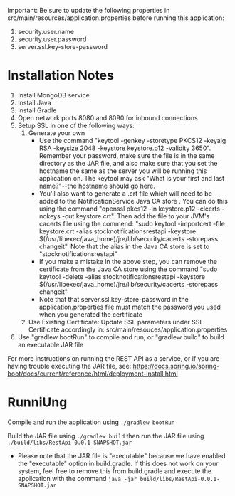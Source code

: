 Important: Be sure to update the following properties in src/main/resources/application.properties before running this application:
1. security.user.name
2. security.user.password
3. server.ssl.key-store-password

# Installation Notes

1. Install MongoDB service
2. Install Java
3. Install Gradle
4. Open network ports 8080 and 8090 for inbound connections
5. Setup SSL in one of the following ways:
    1. Generate your own
        * Use the command "keytool -genkey -storetype PKCS12 -keyalg RSA -keysize 2048 -keystore keystore.p12 -validity 3650". Remember your password, make sure the file is in the same directory as the JAR file, and also make sure that you set the hostname the same as the server you will be running this application on. The keytool may ask "What is your first and last name?"--the hostname should go here. 
        * You'll also want to generate a .crt file which will need to be added to the NotificationService Java CA store . You can do this using the command "openssl pkcs12 -in keystore.p12 -clcerts -nokeys -out keystore.crt". Then add the file to your JVM's cacerts file using the commend: "sudo keytool -importcert -file keystore.crt -alias stocknotificationsrestapi -keystore $(/usr/libexec/java_home)/jre/lib/security/cacerts -storepass changeit". Note that the alias in the Java CA store is set to "stocknotificationsrestapi"
        * If you make a mistake in the above step, you can remove the certificate from the Java CA store using the command "sudo keytool -delete -alias stocknotificationsrestapi -keystore $(/usr/libexec/java_home)/jre/lib/security/cacerts -storepass changeit"
        * Note that that server.ssl.key-store-password in the application.properties file must match the password you used when you generated the certificate
    2. Use Existing Certificate: Update SSL parameters under SSL Certificate accordingly in: src/main/resouces/application.properties
6. Use "gradlew bootRun" to compile and run, or "gradlew build" to build an executable JAR file

For more instructions on running the REST API as a service, or if you are having trouble executing the JAR file, see: https://docs.spring.io/spring-boot/docs/current/reference/html/deployment-install.html

# RunniUng

Compile and run the application using `./gradlew bootRun`

Build the JAR file using `./gradlew build` then run the JAR file using `./build/libs/RestApi-0.0.1-SNAPSHOT.jar`
* Please note that the JAR file is "executable" because we have enabled the "executable" option in build.gradle. If this does not work on your system, feel free to remove this from build.gradle and execute the application with the command `java -jar build/libs/RestApi-0.0.1-SNAPSHOT.jar`